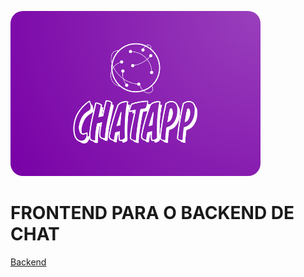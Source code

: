 <img 
    src="documentation/images/chatAppLogo.png" style="border-radius : 20px; width : 400px;">
<img>

<h1>FRONTEND PARA O BACKEND DE CHAT</h1>

<a href="https://github.com/luizrgf2/chat">Backend</a>